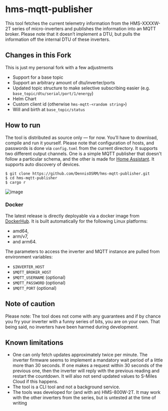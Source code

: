 # hms-mqtt-publisher
This tool fetches the current telemetry information from the HMS-XXXXW-2T series of micro-inverters and publishes the information into an MQTT broker. Please note that it doesn’t implement a DTU, but pulls the information off the internal DTU of these inverters. 

## Changes in this Fork
This is just my personal fork with a few adjustments

* Support for a base topic
* Support an arbitrary amount of dtu/inverter/ports
* Updated topic structure to make selective subscribing easier (e.g. `base_topic/dtu/serial/port/1/energy`)
* Helm Chart
* Custom client id (otherwise `hms-mqtt-<random string>`)
* Will and birth at `base_topic/status`


## How to run
The tool is distributed as source only — for now. You’ll have to download, compile and run it yourself. Please note that configuration of hosts, and passwords is done via `config.toml` from the current directory. It supports two different output channels. One is a simple MQTT publisher that doesn't follow a particular schema, and the other is made for [Home Assistant](https://www.home-assistant.io). It supports auto discovery of devices.

```
$ git clone https://github.com/DennisOSRM/hms-mqtt-publisher.git
$ cd hms-mqtt-publisher
$ cargo r
```
![image](https://github.com/lumapu/ahoy/assets/1067895/32c0b9b6-5aea-41e3-b9f8-161ce82fb99a)

### Docker

The latest release is directly deployable via a docker image from [DockerHub](https://hub.docker.com/r/dennisosrm/hms-mqtt-publisher). It is built automatically for the following Linux platforms: 
 - amd64,
 - arm/v7,
 - and arm64.

The parameters to access the inverter and MQTT instance are pulled from environment variables:
- `$INVERTER_HOST`
- `$MQTT_BROKER_HOST`
- `$MQTT_USERNAME` (optional)
- `$MQTT_PASSWORD` (optional)
- `$MQTT_PORT` (optional)

## Note of caution
Please note: The tool does not come with any guarantees and if by chance you fry your inverter with a funny series of bits, you are on your own. That being said, no inverters have been harmed during development. 

## Known limitations
- One can only fetch updates approximately twice per minute. The inverter firmware seems to implement a mandatory wait period of a little more than 30 seconds. If one makes a request within 30 seconds of the previous one, then the inverter will reply with the previous reading and restart the countdown. It will also not send updated values to S-Miles Cloud if this happens. 
- The tool is a CLI tool and not a background service. 
- The tools was developed for (and with an) HMS-800W-2T. It may work with the other inverters from the series, but is untested at the time of writing


